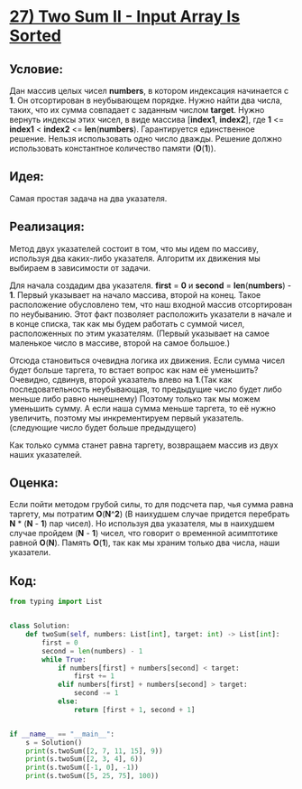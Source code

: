 # [**27) Two Sum II - Input Array Is Sorted**](https://leetcode.com/problems/two-sum-ii-input-array-is-sorted/description/)

## **Условие:**

Дан массив целых чисел **numbers**, в котором индексация начинается с **1**. Он отсортирован в неубывающем порядке. Нужно найти два числа, таких, что их сумма совпадает с заданным числом **target**. Нужно вернуть индексы этих чисел, в виде массива [**index1**, **index2**], где **1** <= **index1** < **index2** <= **len**(**numbers**). Гарантируется единственное решение. Нельзя использовать одно число дважды. Решение должно использовать константное количество памяти (**O**(**1**)).

## **Идея:**

Самая простая задача на два указателя.

## **Реализация:**

Метод двух указателей состоит в том, что мы идем по массиву, используя два каких-либо указателя. Алгоритм их движения мы выбираем в зависимости от задачи.

Для начала создадим два указателя. **first** = **0** и **second** = **len**(**numbers**) - **1**. Первый указывает на начало массива, второй на конец. Такое расположение обусловлено тем, что наш входной массив отсортирован по неубыванию. Этот факт позволяет расположить указатели в начале и в конце списка, так как мы будем работать с суммой чисел, расположенных по этим указателям. (Первый указывает на самое маленькое число в массиве, второй на самое большое.)

Отсюда становиться очевидна логика их движения. Если сумма чисел будет больше таргета, то встает вопрос как нам её уменьшить? Очевидно, сдвинув, второй указатель влево на **1**.(Так как последовательность неубывающая, то предыдущие число будет либо меньше либо равно нынешнему) Поэтому только так мы можем уменьшить сумму. А если наша сумма меньше таргета, то её нужно увеличить, поэтому мы инкрементируем первый указатель. (следующие число будет больше предыдущего)

Как только сумма станет равна таргету, возвращаем массив из двух наших указателей.



## **Оценка:**

Если пойти методом грубой силы, то для подсчета пар, чья сумма равна таргету, мы потратим **O**(**N**^**2**) (В наихудшем случае придется перебрать **N** * (**N** - **1**) пар чисел). Но используя два указателя, мы в наихудшем случае пройдем (**N** - **1**) чисел, что говорит о временной асимптотике равной **O**(**N**). Память **O**(**1**), так как мы храним только два числа, наши указатели.

## Код:
```python
from typing import List


class Solution:
    def twoSum(self, numbers: List[int], target: int) -> List[int]:
        first = 0
        second = len(numbers) - 1
        while True:
            if numbers[first] + numbers[second] < target:
                first += 1
            elif numbers[first] + numbers[second] > target:
                second -= 1
            else:
                return [first + 1, second + 1]


if __name__ == "__main__":
    s = Solution()
    print(s.twoSum([2, 7, 11, 15], 9))
    print(s.twoSum([2, 3, 4], 6))
    print(s.twoSum([-1, 0], -1))
    print(s.twoSum([5, 25, 75], 100))

```

